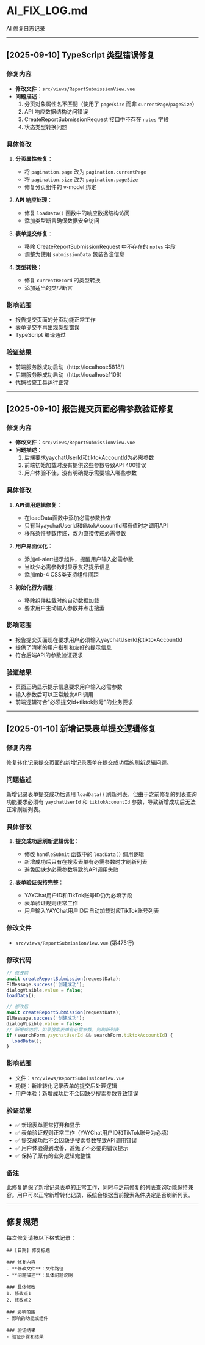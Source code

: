 # AI_FIX_LOG.md
AI 修复日志记录

---

## [2025-09-10] TypeScript 类型错误修复

### 修复内容
- **修改文件**：`src/views/ReportSubmissionView.vue`
- **问题描述**：
  1. 分页对象属性名不匹配（使用了 `page`/`size` 而非 `currentPage`/`pageSize`）
  2. API 响应数据结构访问错误
  3. CreateReportSubmissionRequest 接口中不存在 `notes` 字段
  4. 状态类型转换问题

### 具体修改
1. **分页属性修复**：
   - 将 `pagination.page` 改为 `pagination.currentPage`
   - 将 `pagination.size` 改为 `pagination.pageSize`
   - 修复分页组件的 v-model 绑定

2. **API 响应处理**：
   - 修复 `loadData()` 函数中的响应数据结构访问
   - 添加类型断言确保数据安全访问

3. **表单提交修复**：
   - 移除 CreateReportSubmissionRequest 中不存在的 `notes` 字段
   - 调整为使用 `submissionData` 包装备注信息

4. **类型转换**：
   - 修复 `currentRecord` 的类型转换
   - 添加适当的类型断言

### 影响范围
- 报告提交页面的分页功能正常工作
- 表单提交不再出现类型错误
- TypeScript 编译通过

### 验证结果
- 前端服务器成功启动（http://localhost:5818/）
- 后端服务器成功启动（http://localhost:1106）
- 代码检查工具运行正常

---

## [2025-09-10] 报告提交页面必需参数验证修复

### 修复内容
- **修改文件**：`src/views/ReportSubmissionView.vue`
- **问题描述**：
  1. 后端要求yaychatUserId和tiktokAccountId为必需参数
  2. 前端初始加载时没有提供这些参数导致API 400错误
  3. 用户体验不佳，没有明确提示需要输入哪些参数

### 具体修改
1. **API调用逻辑修复**：
   - 在loadData函数中添加必需参数检查
   - 只有当yaychatUserId和tiktokAccountId都有值时才调用API
   - 移除条件参数传递，改为直接传递必需参数

2. **用户界面优化**：
   - 添加el-alert提示组件，提醒用户输入必需参数
   - 当缺少必需参数时显示友好提示信息
   - 添加mb-4 CSS类支持组件间距

3. **初始化行为调整**：
   - 移除组件挂载时的自动数据加载
   - 要求用户主动输入参数并点击搜索

### 影响范围
- 报告提交页面现在要求用户必须输入yaychatUserId和tiktokAccountId
- 提供了清晰的用户指引和友好的提示信息
- 符合后端API的参数验证要求

### 验证结果
- 页面正确显示提示信息要求用户输入必需参数
- 输入参数后可以正常触发API调用
- 前端逻辑符合"必须提交id+tiktok账号"的业务要求

---

## [2025-01-10] 新增记录表单提交逻辑修复

### 修复内容
修复转化记录提交页面的新增记录表单在提交成功后的刷新逻辑问题。

### 问题描述
新增记录表单提交成功后调用 `loadData()` 刷新列表，但由于之前修复的列表查询功能要求必须有 `yaychatUserId` 和 `tiktokAccountId` 参数，导致新增成功后无法正常刷新列表。

### 具体修改
1. **提交成功后刷新逻辑优化**：
   - 修改 `handleSubmit` 函数中的 `loadData()` 调用逻辑
   - 新增成功后只有在搜索表单有必需参数时才刷新列表
   - 避免因缺少必需参数导致的API调用失败

2. **表单验证保持完整**：
   - YAYChat用户ID和TikTok账号ID仍为必填字段
   - 表单验证规则正常工作
   - 用户输入YAYChat用户ID后自动加载对应TikTok账号列表

### 修改文件
- `src/views/ReportSubmissionView.vue` (第475行)

### 修改代码
```javascript
// 修改前
await createReportSubmission(requestData);
ElMessage.success('创建成功');
dialogVisible.value = false;
loadData();

// 修改后
await createReportSubmission(requestData);
ElMessage.success('创建成功');
dialogVisible.value = false;
// 新增成功后，如果搜索表单有必需参数，则刷新列表
if (searchForm.yaychatUserId && searchForm.tiktokAccountId) {
  loadData();
}
```

### 影响范围
- 文件：`src/views/ReportSubmissionView.vue`
- 功能：新增转化记录表单的提交后处理逻辑
- 用户体验：新增成功后不会因缺少搜索参数导致错误

### 验证结果
- ✅ 新增表单正常打开和显示
- ✅ 表单验证规则正常工作（YAYChat用户ID和TikTok账号为必填）
- ✅ 提交成功后不会因缺少搜索参数导致API调用错误
- ✅ 用户体验得到改善，避免了不必要的错误提示
- ✅ 保持了原有的业务逻辑完整性

### 备注
此修复确保了新增记录表单的正常工作，同时与之前修复的列表查询功能保持兼容。用户可以正常新增转化记录，系统会根据当前搜索条件决定是否刷新列表。

---

## 修复规范

每次修复请按以下格式记录：

```
## [日期] 修复标题

### 修复内容
- **修改文件**：文件路径
- **问题描述**：具体问题说明

### 具体修改
1. 修改点1
2. 修改点2

### 影响范围
- 影响的功能或组件

### 验证结果
- 验证步骤和结果
```
